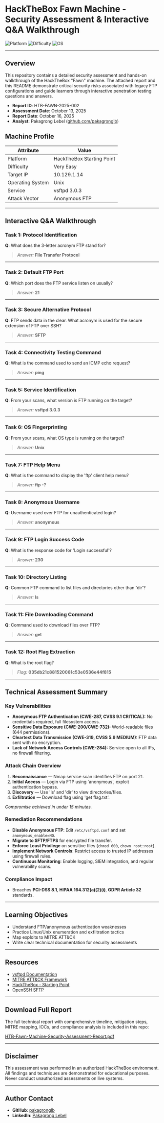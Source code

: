 # HackTheBox Fawn Machine - Security Assessment & Interactive Q&A Walkthrough

![Platform](https://img.shields.io/badge/HackTheBox-Starting%20Point-9FEF00?style=flat-square&logo=hackthebox)
![Difficulty](https://img.shields.io/badge/Difficulty-Very%20Easy-brightgreen?style=flat-square)
![OS](https://img.shields.io/badge/OS-Unix-blue?style=flat-square)

---

## Overview

This repository contains a detailed security assessment and hands-on walkthrough of the HackTheBox "Fawn" machine. The attached report and this README demonstrate critical security risks associated with legacy FTP configurations and guide learners through interactive penetration testing questions and answers.

- **Report ID**: HTB-FAWN-2025-002
- **Assessment Date**: October 13, 2025
- **Report Date**: October 16, 2025
- **Analyst**: Pakagrong Lebel ([github.com/pakagronglb](https://github.com/pakagronglb))

## Machine Profile

| Attribute         | Value                     |
|-------------------|---------------------------|
| Platform          | HackTheBox Starting Point |
| Difficulty        | Very Easy                 |
| Target IP         | 10.129.1.14               |
| Operating System  | Unix                      |
| Service           | vsftpd 3.0.3              |
| Attack Vector     | Anonymous FTP             |

---

## Interactive Q&A Walkthrough

### Task 1: Protocol Identification
**Q**: What does the 3-letter acronym FTP stand for?

> _Answer:_ **File Transfer Protocol**

---

### Task 2: Default FTP Port
**Q**: Which port does the FTP service listen on usually?

> _Answer:_ **21**

---

### Task 3: Secure Alternative Protocol
**Q**: FTP sends data in the clear. What acronym is used for the secure extension of FTP over SSH?

> _Answer:_ **SFTP**

---

### Task 4: Connectivity Testing Command
**Q**: What is the command used to send an ICMP echo request?

> _Answer:_ **ping**

---

### Task 5: Service Identification
**Q**: From your scans, what version is FTP running on the target?

> _Answer:_ **vsftpd 3.0.3**

---

### Task 6: OS Fingerprinting
**Q**: From your scans, what OS type is running on the target?

> _Answer:_ **Unix**

---

### Task 7: FTP Help Menu
**Q**: What is the command to display the 'ftp' client help menu?

> _Answer:_ **ftp -?**

---

### Task 8: Anonymous Username
**Q**: Username used over FTP for unauthenticated login?

> _Answer:_ **anonymous**

---

### Task 9: FTP Login Success Code
**Q**: What is the response code for 'Login successful'?

> _Answer:_ **230**

---

### Task 10: Directory Listing
**Q**: Common FTP command to list files and directories other than 'dir'?

> _Answer:_ **ls**

---

### Task 11: File Downloading Command
**Q**: Command used to download files over FTP?

> _Answer:_ **get**

---

### Task 12: Root Flag Extraction
**Q**: What is the root flag?

> _Flag:_ **035db21c881520061c53e0536e44f815**

---

## Technical Assessment Summary

### Key Vulnerabilities

- **Anonymous FTP Authentication (CWE-287, CVSS 9.1 CRITICAL):** No credentials required, full filesystem access.
- **Sensitive Data Exposure (CWE-200/CWE-732):** World-readable files (644 permissions).
- **Cleartext Data Transmission (CWE-319, CVSS 5.9 MEDIUM):** FTP data sent with no encryption.
- **Lack of Network Access Controls (CWE-284):** Service open to all IPs, no firewall filtering.

### Attack Chain Overview

1. **Reconnaissance** — Nmap service scan identifies FTP on port 21.
2. **Initial Access** — Login via FTP using 'anonymous', exploit authentication bypass.
3. **Discovery** — Use 'ls' and 'dir' to view directories/files.
4. **Exfiltration** — Download flag using 'get flag.txt'.

_Compromise achieved in under 15 minutes._

### Remediation Recommendations

- **Disable Anonymous FTP**: Edit `/etc/vsftpd.conf` and set `anonymous_enable=NO`.
- **Migrate to SFTP/FTPS** for encrypted file transfer.
- **Enforce Least Privilege** on sensitive files (`chmod 600`, `chown root:root`).
- **Implement Network Controls**: Restrict access to trusted IP addresses using firewall rules.
- **Continuous Monitoring**: Enable logging, SIEM integration, and regular vulnerability scans.

### Compliance Impact

- Breaches **PCI-DSS 8.1**, **HIPAA 164.312(a)(2)(i)**, **GDPR Article 32** standards.

---

## Learning Objectives

- Understand FTP/anonymous authentication weaknesses
- Practice Linux/Unix enumeration and exfiltration tactics
- Map exploits to MITRE ATT&CK
- Write clear technical documentation for security assessments

---

## Resources

- [vsftpd Documentation](https://security.appspot.com/vsftpd/vsftpd_conf.html)
- [MITRE ATT&CK Framework](https://attack.mitre.org/)
- [HackTheBox - Starting Point](https://hackthebox.com/starting-point)
- [OpenSSH SFTP](https://www.openssh.com/)

---

## Download Full Report

The full technical report with comprehensive timeline, mitigation steps, MITRE mapping, IOCs, and compliance analysis is included in this repo:

[HTB-Fawn-Machine-Security-Assessment-Report.pdf](./HTB-fawn-machine-security-assessment-report.pdf)

---

## Disclaimer

This assessment was performed in an authorized HackTheBox environment. All findings and techniques are demonstrated for educational purposes. Never conduct unauthorized assessments on live systems.

---

## Author Contact

- **GitHub**: [pakagronglb](https://github.com/pakagronglb)
- **LinkedIn**: [Pakagrong Lebel](https://linkedin.com/in/pakagronglb)

